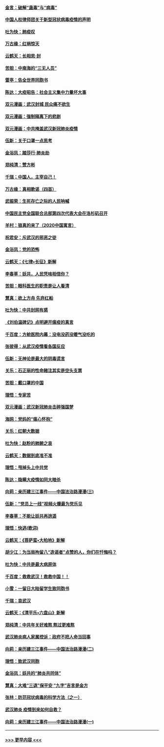 #### [金言：破解“蛊毒”与“病毒”](../pages/nsc993/n11864103.md?t=02130855) 
#### [中国人权律师团关于新型冠状病毒疫情的声明](../pages/nsc993/n11864249.md?t=02130855) 
#### [吐为快：肺疫叹](../pages/nsc993/n11864027.md?t=02130855) 
#### [万古缘：红祸惊天](../pages/nsc993/n11864079.md?t=02130855) 
#### [云鹤天：长相思‧封](../pages/nsc993/n11864006.md?t=02130855) 
#### [苦胆：中南海的“三无人员”](../pages/nsc993/n11862997.md?t=02130855) 
#### [雷亭：告全世界同胞书](../pages/nsc993/n11862572.md?t=02130855) 
#### [陈达：大疫昭告：社会主义集中力量坏大事](../pages/nsc993/n11859419.md?t=02130855) 
#### [双元漫画：武汉封城 民众痛不欲生](../pages/nsc993/n11859287.md?t=02130855) 
#### [双元漫画：强制隔离下的悲剧](../pages/nsc993/n11859244.md?t=02130855) 
#### [双元漫画：中共掩盖武汉新冠肺炎疫情](../pages/nsc993/n11858249.md?t=02130855) 
#### [伍新：关于口罩一点思考](../pages/nsc993/n11859195.md?t=02130855) 
#### [金浴凤：踏莎行‧肺炎劫](../pages/nsc993/n11858227.md?t=02130855) 
#### [郑纯清：赞方彬](../pages/nsc993/n11856803.md?t=02130855) 
#### [千瑞；中国人，主宰自己！](../pages/nsc993/n11856793.md?t=02130855) 
#### [万古缘：真相歌谣（四首）](../pages/nsc993/n11856263.md?t=02130855) 
#### [武振荣：生死存亡之际的人民呐喊](../pages/nsc993/n11856256.md?t=02130855) 
#### [中国民主党全国联合总部第四次代表大会在洛杉矶召开](../pages/nsc993/n11856344.md?t=02130855) 
#### [羊村：狼真的来了（2020中国寓言）](../pages/nsc993/n11856229.md?t=02130855) 
#### [祝君安：斥武汉的邪恶之徒](../pages/nsc993/n11855861.md?t=02130855) 
#### [金浴凤：党的恐怖](../pages/nsc993/n11855849.md?t=02130855) 
#### [云鹤天：《七律▪长征》新解](../pages/nsc993/n11855479.md?t=02130855) 
#### [李春草：妖共，人民凭啥相信你？](../pages/nsc993/n11855196.md?t=02130855) 
#### [苦胆：眼科医生的职责是让人看清](../pages/nsc993/n11853840.md?t=02130855) 
#### [慧真：欲上方舟 先弃红船](../pages/nsc993/n11853483.md?t=02130855) 
#### [吐为快：中共封网有感](../pages/nsc993/n11852575.md?t=02130855) 
#### [《刘伯温碑记》点明避开瘟疫的真言](../pages/nsc993/n11852128.md?t=02130855) 
#### [千百度：方舱医院内幕：没电没药没暖气没吃的](../pages/nsc993/n11850211.md?t=02130855) 
#### [张彼得：从武汉疫情看各国反应](../pages/nsc993/n11850102.md?t=02130855) 
#### [伍新：无神论是最大的阴毒谎言](../pages/nsc993/n11846129.md?t=02130855) 
#### [关乐：石正丽的性命赌注其实是空头支票](../pages/nsc993/n11846109.md?t=02130855) 
#### [苦胆：戴口罩的中国](../pages/nsc993/n11845576.md?t=02130855) 
#### [理悟：专家苦](../pages/nsc993/n11845564.md?t=02130855) 
#### [双元漫画：武汉新冠肺炎击碎强国梦](../pages/nsc993/n11843320.md?t=02130855) 
#### [海网：党妈的“瘟心怀抱”](../pages/nsc993/n11840740.md?t=02130855) 
#### [关乐：红朝大数据](../pages/nsc993/n11840675.md?t=02130855) 
#### [吐为快：赵粉的肺腑之哀](../pages/nsc993/n11840618.md?t=02130855) 
#### [云鹤天：数据到底准不准](../pages/nsc993/n11840325.md?t=02130855) 
#### [理悟：甩掉头上中共党](../pages/nsc993/n11838826.md?t=02130855) 
#### [陈达：隐瞒大疫情如同大暗杀](../pages/nsc993/n11838771.md?t=02130855) 
#### [向莉：亲历建三江事件——中国法治路漫漫(三)](../pages/nsc993/n11831825.md?t=02130855) 
#### [伍新：“党员上一线”视频火爆最为党乐见](../pages/nsc993/n11838200.md?t=02130855) 
#### [李春草：不能让妖共再逍遥](../pages/nsc993/n11838102.md?t=02130855) 
#### [理悟：快逃(歌词)](../pages/nsc993/n11838083.md?t=02130855) 
#### [云鹤天：《菩萨蛮▪大柏地》新解](../pages/nsc993/n11838059.md?t=02130855) 
#### [胡少江：为当局拘留八“造谣者”点赞的人，你们在忏悔吗？](../pages/nsc993/n11836801.md?t=02130855) 
#### [吐为快：中共是最大病原体](../pages/nsc993/n11836748.md?t=02130855) 
#### [千百度：救救武汉！救救中国！！](../pages/nsc993/n11836145.md?t=02130855) 
#### [小雪：一留日大陆留学生致同胞书](../pages/nsc993/n11834624.md?t=02130855) 
#### [千瑞：哀武汉](../pages/nsc993/n11833647.md?t=02130855) 
#### [云鹤天：《清平乐▪六盘山》新解](../pages/nsc993/n11833611.md?t=02130855) 
#### [郑纯清：中共年关好难熬 熬过更难熬](../pages/nsc993/n11833489.md?t=02130855) 
#### [武汉肺炎病人家属控诉：政府不把人命当回事](../pages/nsc993/n11833205.md?t=02130855) 
#### [向莉：亲历建三江事件——中国法治路漫漫(二)](../pages/nsc993/n11829102.md?t=02130855) 
#### [理悟：致武汉同胞](../pages/nsc993/n11831522.md?t=02130855) 
#### [金浴凤：妖共的“肺炎共同体”](../pages/nsc993/n11829448.md?t=02130855) 
#### [慧真：大难“三退”保平安 “九字”吉言是金方](../pages/nsc993/n11829501.md?t=02130855) 
#### [张林：防范冠状病毒的科学方法（之一）](../pages/nsc993/n11828618.md?t=02130855) 
#### [武汉肺炎 疫情到来如何自救？](../pages/nsc993/n11827632.md?t=02130855) 
#### [向莉：亲历建三江事件——中国法治路漫漫(一)](../pages/nsc993/n11827190.md?t=02130855) 

----
#### [ >>> 更早内容 <<< ](../indexes/nsc993-earlier.md)
